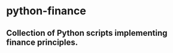 # python-finance
Collection of Python scripts implementing finance principles.
-------------------------------------------------------------

